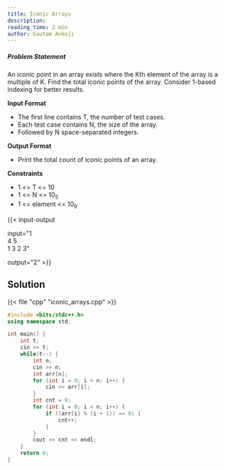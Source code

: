 ```yaml
---
title: Iconic Arrays
description:
reading_time: 2 min
author: Gautam Ankoji
---
```


##### Problem Statement

An iconic point in an array exists where the Kth element of the array is a multiple of K. Find the total iconic points of the array. Consider 1-based indexing for better results.

**Input Format**

* The first line contains T, the number of test cases.
* Each test case contains N, the size of the array.
* Followed by N space-separated integers.

**Output Format**

* Print the total count of iconic points of an array.

**Constraints**

* 1 <= T <= 10
* 1 <= N <= 10<sub>5</sub>
* 1 <= element <= 10<sub>9</sub>

{{< input-output

input="1</br>4 5</br>1 3 2 3"

output="2" >}}

## Solution

<!-- **Approach:** -->

{{< file "cpp" "iconic_arrays.cpp" >}}

```cpp
#include <bits/stdc++.h>
using namespace std;

int main() {
    int t;
    cin >> t;
    while(t--) {
        int n;
        cin >> n;
        int arr[n];
        for (int i = 0; i < n; i++) {
            cin >> arr[i];
        }
        int cnt = 0;
        for (int i = 0; i < n; i++) {
            if ((arr[i] % (i + 1)) == 0) {
                cnt++;
            }
        }
        cout << cnt << endl;
    }
    return 0;
}
```
